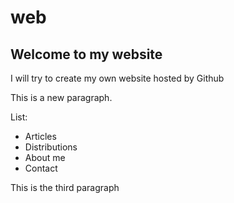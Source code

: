 # web

## Welcome to my website 

I will try to create my own website hosted by Github

This is a new paragraph.

List:
- Articles 
- Distributions 
- About me 
- Contact

This is the third paragraph 
